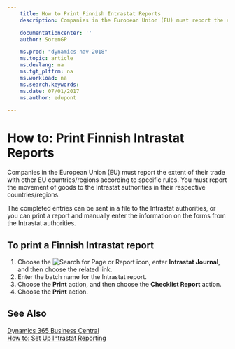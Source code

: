 ```yaml
---
    title: How to Print Finnish Intrastat Reports
    description: Companies in the European Union (EU) must report the extent of their trade with other EU countries/regions according to specific rules. You must report the movement of goods to the Intrastat authorities in their respective countries/regions.

    documentationcenter: ''
    author: SorenGP

    ms.prod: "dynamics-nav-2018"
    ms.topic: article
    ms.devlang: na
    ms.tgt_pltfrm: na
    ms.workload: na
    ms.search.keywords:
    ms.date: 07/01/2017
    ms.author: edupont

---
```

# How to: Print Finnish Intrastat Reports
Companies in the European Union (EU) must report the extent of their trade with other EU countries/regions according to specific rules. You must report the movement of goods to the Intrastat authorities in their respective countries/regions.  

The completed entries can be sent in a file to the Intrastat authorities, or you can print a report and manually enter the information on the forms from the Intrastat authorities.  

## To print a Finnish Intrastat report  

1.  Choose the ![Search for Page or Report](../../media/ui-search/search_small.png "Search for Page or Report icon") icon, enter **Intrastat Journal**, and then choose the related link.  
2.  Enter the batch name for the Intrastat report.  
3.  Choose the **Print** action, and then choose the **Checklist Report** action.  
4.  Choose the **Print** action.  

## See Also
[Dynamics 365 Business Central](https://docs.microsoft.com/dynamics365/business-central/)  
[How to: Set Up Intrastat Reporting](../../finance-how-setup-report-intrastat.md)
